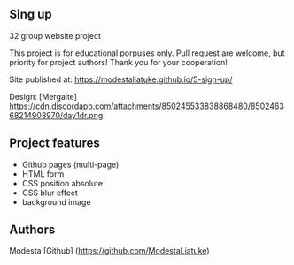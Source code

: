 ## Sing up
32 group website project

This project is for educational porpuses only. Pull request are welcome, but priority for project authors! Thank you for your cooperation!

Site published at: https://modestaliatuke.github.io/5-sign-up/

Design: [Mergaite] https://cdn.discordapp.com/attachments/850245533838868480/850246368214908970/day1dr.png

## Project features
- Github pages (multi-page)
- HTML form
- CSS  position absolute
- CSS blur effect
- background image


## Authors
Modesta [Github] (https://github.com/ModestaLiatuke)